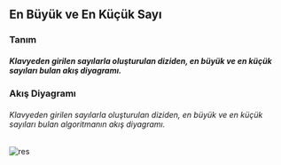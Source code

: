 ## En Büyük ve En Küçük Sayı

### Tanım
##### Klavyeden girilen sayılarla oluşturulan diziden, en büyük ve en küçük sayıları bulan akış diyagramı.

### Akış Diyagramı
###### Klavyeden girilen sayılarla oluşturulan diziden, en büyük ve en küçük sayıları bulan  algoritmanın akış diyagramı.

![res](https://user-images.githubusercontent.com/25087769/77692106-13cb2480-6fb7-11ea-9ddd-c2a0980a1936.png)








